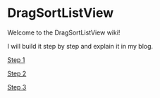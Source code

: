 # DragSortListView

Welcome to the DragSortListView wiki!

I will build it step by step and explain it in my blog.

[Step 1](http://blog.csdn.net/fly1183989782/article/details/43278393)

[Step 2](http://blog.csdn.net/fly1183989782/article/details/43412873)

[Step 3](http://blog.csdn.net/fly1183989782/article/details/47066013)
